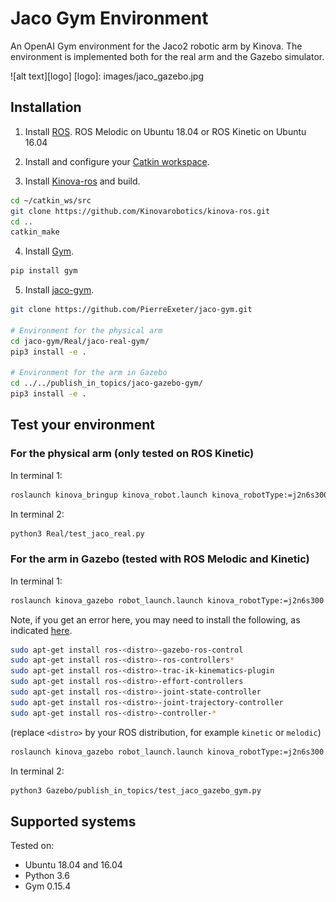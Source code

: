 # Jaco Gym Environment
An OpenAI Gym environment for the Jaco2 robotic arm by Kinova.
The environment is implemented both for the real arm and the Gazebo simulator.


![alt text][logo]
[logo]: images/jaco_gazebo.jpg


## Installation

1. Install [ROS](http://wiki.ros.org/ROS/Installation).
ROS Melodic on Ubuntu 18.04
or 
ROS Kinetic on Ubuntu 16.04


2. Install and configure your [Catkin workspace](http://wiki.ros.org/ROS/Tutorials/InstallingandConfiguringROSEnvironment).


3. Install [Kinova-ros](https://github.com/Kinovarobotics/kinova-ros) and build.
```bash
cd ~/catkin_ws/src
git clone https://github.com/Kinovarobotics/kinova-ros.git
cd ..
catkin_make
```

4. Install [Gym](https://github.com/openai/gym).

```bash
pip install gym
```

5. Install [jaco-gym](https://github.com/PierreExeter/jaco-gym.git).

```bash
git clone https://github.com/PierreExeter/jaco-gym.git

# Environment for the physical arm
cd jaco-gym/Real/jaco-real-gym/  
pip3 install -e .

# Environment for the arm in Gazebo
cd ../../publish_in_topics/jaco-gazebo-gym/  
pip3 install -e .
```

## Test your environment

### For the physical arm (only tested on ROS Kinetic)

In terminal 1:
```bash
roslaunch kinova_bringup kinova_robot.launch kinova_robotType:=j2n6s300
```

In terminal 2:
```bash
python3 Real/test_jaco_real.py
```

### For the arm in Gazebo (tested with ROS Melodic and Kinetic)

In terminal 1:
```bash
roslaunch kinova_gazebo robot_launch.launch kinova_robotType:=j2n6s300
```


Note, if you get an error here, you may need to install the following, as indicated [here](https://github.com/Kinovarobotics/kinova-ros/wiki/Gazebo).


```bash
sudo apt-get install ros-<distro>-gazebo-ros-control
sudo apt-get install ros-<distro>-ros-controllers*
sudo apt-get install ros-<distro>-trac-ik-kinematics-plugin
sudo apt-get install ros-<distro>-effort-controllers 
sudo apt-get install ros-<distro>-joint-state-controller 
sudo apt-get install ros-<distro>-joint-trajectory-controller 
sudo apt-get install ros-<distro>-controller-*
```

(replace `<distro>` by your ROS distribution, for example `kinetic` or `melodic`)


```bash
roslaunch kinova_gazebo robot_launch.launch kinova_robotType:=j2n6s300
```


In terminal 2:
```bash
python3 Gazebo/publish_in_topics/test_jaco_gazebo_gym.py
```

## Supported systems
Tested on:
- Ubuntu 18.04 and 16.04 
- Python 3.6
- Gym 0.15.4

